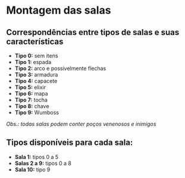 # Montagem das salas
## Correspondências entre tipos de salas e suas características

* **Tipo 0:** sem itens
* **Tipo 1:** espada
* **Tipo 2:** arco e possivelmente flechas
* **Tipo 3:** armadura
* **Tipo 4:** capacete
* **Tipo 5:** elixir
* **Tipo 6:** mapa
* **Tipo 7:** tocha
* **Tipo 8:** chave
* **Tipo 9:** Wumboss

*Obs.: todas salas podem conter poços venenosos e inimigos*

## Tipos disponíveis para cada sala:

* **Sala 1:** tipos 0 a 5
* **Salas 2 a 9:** tipos 0 a 8
* **Sala 10:** tipo 9

